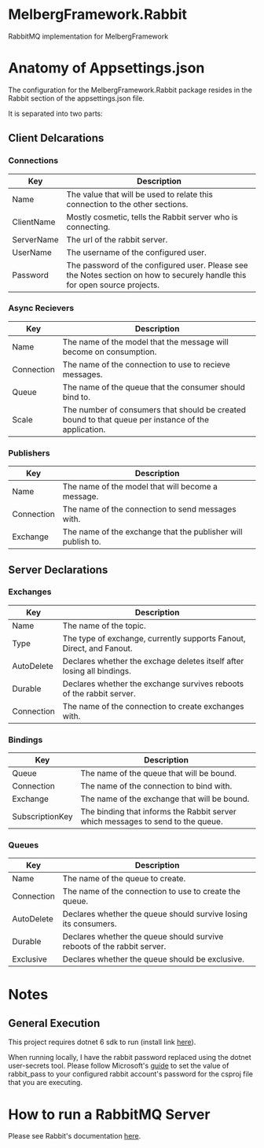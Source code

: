 # MelbergFramework.Rabbit
RabbitMQ implementation for MelbergFramework


# Anatomy of Appsettings.json

The configuration for the MelbergFramework.Rabbit package resides in the Rabbit section of the appsettings.json file.

It is separated into two parts:

## Client Delcarations

### Connections

|Key|Description|
|-|-|
|Name|The value that will be used to relate this connection to the other sections.|
|ClientName|Mostly cosmetic, tells the Rabbit server who is connecting.|
|ServerName|The url of the rabbit server.|
|UserName|The username of the configured user.|
|Password|The password of the configured user.  Please see the Notes section on how to securely handle this for open source projects.|

### Async Recievers

|Key|Description|
|-|-|
|Name| The name of the model that the message will become on consumption.|
|Connection| The name of the connection to use to recieve messages.|
|Queue| The name of the queue that the consumer should bind to.|
|Scale| The number of consumers that should be created bound to that queue per instance of the application.|

### Publishers

|Key|Description|
|-|-|
|Name|The name of the model that will become a message.|
|Connection| The name of the connection to send messages with.|
|Exchange| The name of the exchange that the publisher will publish to.|

## Server Declarations

### Exchanges

|Key|Description|
|-|-|
|Name| The name of the topic.|
|Type| The type of exchange, currently supports Fanout, Direct, and Fanout.|
|AutoDelete| Declares whether the exchage deletes itself after losing all bindings.|
|Durable| Declares whether the exchange survives reboots of the rabbit server.|
|Connection| The name of the connection to create exchanges with.|

### Bindings

|Key|Description|
|-|-|
|Queue| The name of the queue that will be bound.|
|Connection| The name of the connection to bind with.|
|Exchange| The name of the exchange that will be bound.|
|SubscriptionKey| The binding that informs the Rabbit server which messages to send to the queue.|

### Queues

|Key|Description|
|-|-|
|Name| The name of the queue to create.|
|Connection| The name of the connection to use to create the queue.|
|AutoDelete| Declares whether the queue should survive losing its consumers.|
|Durable| Declares whether the queue should survive reboots of the rabbit server.|
|Exclusive| Declares whether the queue should be exclusive.|

# Notes

## General Execution

This project requires dotnet 6 sdk to run (install link [here](https://dotnet.microsoft.com/en-us/download/dotnet/6.0)).

When running locally, I have the rabbit password replaced using the dotnet user-secrets tool. 
Please follow Microsoft's [guide](https://learn.microsoft.com/en-us/aspnet/core/security/app-secrets?view=aspnetcore-6.0&tabs=linux) to set the value of rabbit_pass to your configured rabbit account's password for the csproj file that you are executing.


# How to run a RabbitMQ Server

Please see Rabbit's documentation [here](https://hub.docker.com/_/rabbitmq).
